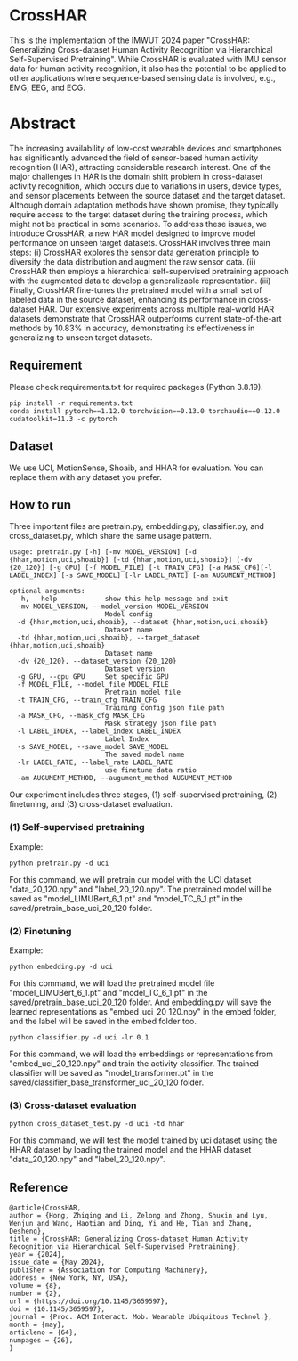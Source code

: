 # CrossHAR
This is the implementation of the IMWUT 2024 paper "CrossHAR: Generalizing Cross-dataset Human Activity Recognition via Hierarchical Self-Supervised Pretraining". While CrossHAR is evaluated with IMU sensor data for human activity recognition, it also has the potential to be applied to other applications where sequence-based sensing data is involved, e.g., EMG, EEG, and ECG. 

# Abstract
The increasing availability of low-cost wearable devices and smartphones has significantly advanced the field of sensor-based
human activity recognition (HAR), attracting considerable research interest. One of the major challenges in HAR is the
domain shift problem in cross-dataset activity recognition, which occurs due to variations in users, device types, and sensor
placements between the source dataset and the target dataset. Although domain adaptation methods have shown promise,
they typically require access to the target dataset during the training process, which might not be practical in some scenarios.
To address these issues, we introduce CrossHAR, a new HAR model designed to improve model performance on unseen target
datasets. CrossHAR involves three main steps: (i) CrossHAR explores the sensor data generation principle to diversify the data
distribution and augment the raw sensor data. (ii) CrossHAR then employs a hierarchical self-supervised pretraining approach
with the augmented data to develop a generalizable representation. (iii) Finally, CrossHAR fine-tunes the pretrained model with
a small set of labeled data in the source dataset, enhancing its performance in cross-dataset HAR. Our extensive experiments
across multiple real-world HAR datasets demonstrate that CrossHAR outperforms current state-of-the-art methods by 10.83%
in accuracy, demonstrating its effectiveness in generalizing to unseen target datasets.

## Requirement
Please check requirements.txt for required packages (Python 3.8.19).
```shell
pip install -r requirements.txt
conda install pytorch==1.12.0 torchvision==0.13.0 torchaudio==0.12.0 cudatoolkit=11.3 -c pytorch
```

## Dataset
We use UCI, MotionSense, Shoaib, and HHAR for evaluation. You can replace them with any dataset you prefer. 

## How to run
Three important files are pretrain.py, embedding.py, classifier.py, and cross_dataset.py, which share the same usage pattern.
```shell
usage: pretrain.py [-h] [-mv MODEL_VERSION] [-d {hhar,motion,uci,shoaib}] [-td {hhar,motion,uci,shoaib}] [-dv {20_120}] [-g GPU] [-f MODEL_FILE] [-t TRAIN_CFG] [-a MASK_CFG][-l LABEL_INDEX] [-s SAVE_MODEL] [-lr LABEL_RATE] [-am AUGUMENT_METHOD]

optional arguments:
  -h, --help            show this help message and exit
  -mv MODEL_VERSION, --model_version MODEL_VERSION
                        Model config
  -d {hhar,motion,uci,shoaib}, --dataset {hhar,motion,uci,shoaib}
                        Dataset name
  -td {hhar,motion,uci,shoaib}, --target_dataset {hhar,motion,uci,shoaib}
                        Dataset name
  -dv {20_120}, --dataset_version {20_120}
                        Dataset version
  -g GPU, --gpu GPU     Set specific GPU
  -f MODEL_FILE, --model_file MODEL_FILE
                        Pretrain model file
  -t TRAIN_CFG, --train_cfg TRAIN_CFG
                        Training config json file path
  -a MASK_CFG, --mask_cfg MASK_CFG
                        Mask strategy json file path
  -l LABEL_INDEX, --label_index LABEL_INDEX
                        Label Index
  -s SAVE_MODEL, --save_model SAVE_MODEL
                        The saved model name
  -lr LABEL_RATE, --label_rate LABEL_RATE
                        use finetune data ratio
  -am AUGUMENT_METHOD, --augument_method AUGUMENT_METHOD
```
Our experiment includes three stages, (1) self-supervised pretraining, (2) finetuning, and (3) cross-dataset evaluation.

### (1) Self-supervised pretraining
Example:
```shell
python pretrain.py -d uci
```
For this command, we will pretrain our model with the UCI dataset "data_20_120.npy" and "label_20_120.npy". The pretrained model will be saved as "model_LIMUBert_6_1.pt" and "model_TC_6_1.pt" in the saved/pretrain_base_uci_20_120 folder.
### (2) Finetuning
Example:
```shell
python embedding.py -d uci
```
For this command, we will load the pretrained model file "model_LIMUBert_6_1.pt" and "model_TC_6_1.pt" in the saved/pretrain_base_uci_20_120 folder. And embedding.py will save the learned representations as "embed_uci_20_120.npy" in the embed folder, and the label will be saved in the embed folder too.
```shell
python classifier.py -d uci -lr 0.1
```
For this command, we will load the embeddings or representations from "embed_uci_20_120.npy" and train the activity classifier. The trained classifier will be saved as "model_transformer.pt" in the saved/classifier_base_transformer_uci_20_120 folder.

### (3) Cross-dataset evaluation
```shell
python cross_dataset_test.py -d uci -td hhar
```
For this command, we will test the model trained by uci dataset using the HHAR dataset by loading the trained model and the HHAR dataset "data_20_120.npy" and "label_20_120.npy". 

## Reference

```shell
@article{CrossHAR,
author = {Hong, Zhiqing and Li, Zelong and Zhong, Shuxin and Lyu, Wenjun and Wang, Haotian and Ding, Yi and He, Tian and Zhang, Desheng},
title = {CrossHAR: Generalizing Cross-dataset Human Activity Recognition via Hierarchical Self-Supervised Pretraining},
year = {2024},
issue_date = {May 2024},
publisher = {Association for Computing Machinery},
address = {New York, NY, USA},
volume = {8},
number = {2},
url = {https://doi.org/10.1145/3659597},
doi = {10.1145/3659597},
journal = {Proc. ACM Interact. Mob. Wearable Ubiquitous Technol.},
month = {may},
articleno = {64},
numpages = {26},
}
```

